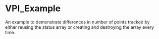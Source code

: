 # VPI_Example
An example to demonstrate differences in number of points tracked by either reusing the status array or creating and destroying the array every time. 
